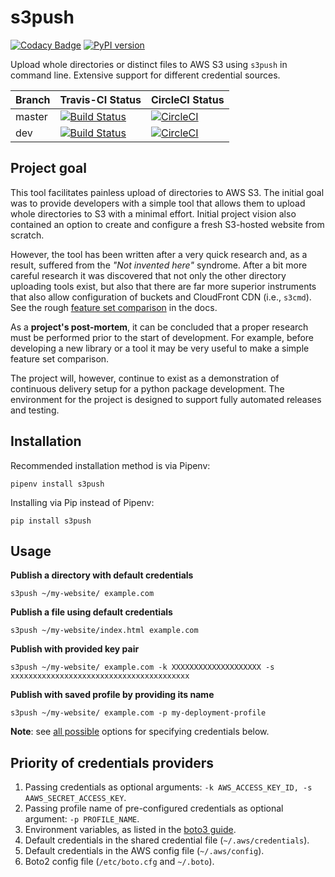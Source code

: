 # s3push

[![Codacy Badge](https://api.codacy.com/project/badge/Grade/91264fd782414d7c8c40d7e2dbc4254a)](https://www.codacy.com/app/vagiz.d/s3push?utm_source=github.com&amp;utm_medium=referral&amp;utm_content=vduseev/s3push&amp;utm_campaign=Badge_Grade)
[![PyPI version](https://badge.fury.io/py/s3push.svg)](https://badge.fury.io/py/s3push)

Upload whole directories or distinct files to AWS S3 using `s3push` in command line. Extensive support for different credential sources.

| Branch | Travis-CI Status | CircleCI Status |
| - | - | - |
| master | [![Build Status](https://travis-ci.org/vduseev/s3push.svg?branch=master)](https://travis-ci.org/vduseev/s3push) | [![CircleCI](https://circleci.com/gh/vduseev/s3push/tree/master.svg?style=shield)](https://circleci.com/gh/vduseev/s3push/tree/master) |
| dev | [![Build Status](https://travis-ci.org/vduseev/s3push.svg?branch=dev)](https://travis-ci.org/vduseev/s3push) | [![CircleCI](https://circleci.com/gh/vduseev/s3push/tree/dev.svg?style=shield)](https://circleci.com/gh/vduseev/s3push/tree/dev) |

## Project goal

This tool facilitates painless upload of directories to AWS S3. The initial goal was to provide developers with a simple tool that allows them to upload whole directories to S3 with a minimal effort. Initial project vision also contained an option to create and configure a fresh S3-hosted website from scratch.

However, the tool has been written after a very quick research and, as a result, suffered from the *"Not invented here"* syndrome. After a bit more careful research it was discovered that not only the other directory uploading tools exist, but also that there are far more superior instruments that also allow configuration of buckets and CloudFront CDN (i.e., `s3cmd`). See the rough [feature set comparison](docs/feature_set_comparison.pdf) in the docs.

As a **project's post-mortem**, it can be concluded that a proper research must be performed prior to the start of development. For example, before developing a new library or a tool it may be very useful to make a simple feature set comparison.

The project will, however, continue to exist as a demonstration of continuous delivery setup for a python package development. The environment for the project is designed to support fully automated releases and testing.

## Installation

Recommended installation method is via Pipenv:
```console
pipenv install s3push
```

Installing via Pip instead of Pipenv:
```console
pip install s3push
```

## Usage

**Publish a directory with default credentials**
```console
s3push ~/my-website/ example.com
```

**Publish a file using default credentials**
```console
s3push ~/my-website/index.html example.com
```

**Publish with provided key pair**
```console
s3push ~/my-website/ example.com -k XXXXXXXXXXXXXXXXXXXX -s xxxxxxxxxxxxxxxxxxxxxxxxxxxxxxxxxxxxxxxx
```

**Publish with saved profile by providing its name**
```console
s3push ~/my-website/ example.com -p my-deployment-profile
```

**Note**: see [all possible](#priority-of-credentials-providers) options for specifying credentials below.

## Priority of credentials providers

1. Passing credentials as optional arguments: `-k AWS_ACCESS_KEY_ID, -s AAWS_SECRET_ACCESS_KEY`.
1. Passing profile name of pre-configured credentials as optional argument: `-p PROFILE_NAME`.
1. Environment variables, as listed in the [boto3 guide](http://boto3.readthedocs.io/en/latest/guide/configuration.html#environment-variable-configuration).
1. Default credentials in the shared credential file (`~/.aws/credentials`).
1. Default credentials in the AWS config file (`~/.aws/config`).
1. Boto2 config file (`/etc/boto.cfg` and `~/.boto`).

